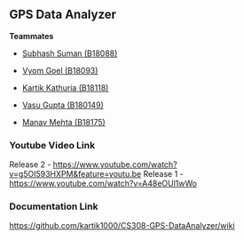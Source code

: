 ## GPS Data Analyzer

__Teammates__

* [Subhash Suman (B18088)](https://github.com/subhashsuman01)

* [Vyom Goel (B18093)](https://github.com/Vyom16)

* [Kartik Kathuria (B18118)](https://github.com/kartik1000)

* [Vasu Gupta (B180149)](https://github.com/VasuGuptaB18149)

* [Manav Mehta (B18175)](https://github.com/manavmehta)


### Youtube Video Link

Release 2 - https://www.youtube.com/watch?v=g5OI593HXPM&feature=youtu.be
Release 1 - https://www.youtube.com/watch?v=A48eOUl1wWo


### Documentation Link

https://github.com/kartik1000/CS308-GPS-DataAnalyzer/wiki
